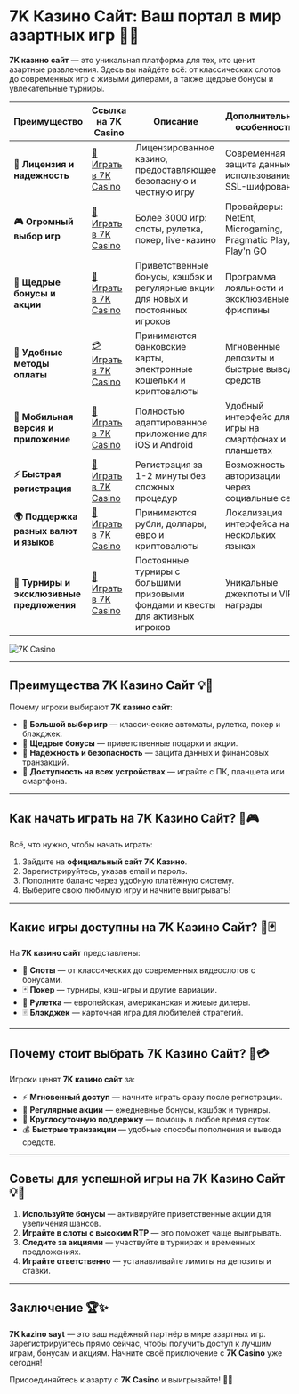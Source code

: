 # 7K Казино Сайт: Ваш портал в мир азартных игр 🎰✨

**7K казино сайт** — это уникальная платформа для тех, кто ценит азартные развлечения. Здесь вы найдёте всё: от классических слотов до современных игр с живыми дилерами, а также щедрые бонусы и увлекательные турниры.

| **Преимущество**                      | **Ссылка на 7K Casino**                    | **Описание**                                       | **Дополнительные особенности**                     |
|----------------------------------------|--------------------------------------------|--------------------------------------------------|--------------------------------------------------|
| **🎰 Лицензия и надежность**           | [💎 Играть в 7K Casino](https://brandplay.link/BvQyFShp) | Лицензированное казино, предоставляющее безопасную и честную игру | Современная защита данных с использованием SSL-шифрования |
| **🎮 Огромный выбор игр**              | [🎉 Играть в 7K Casino](https://brandplay.link/BvQyFShp) | Более 3000 игр: слоты, рулетка, покер, live-казино | Провайдеры: NetEnt, Microgaming, Pragmatic Play, Play'n GO |
| **🎁 Щедрые бонусы и акции**           | [🎯 Играть в 7K Casino](https://brandplay.link/BvQyFShp) | Приветственные бонусы, кэшбэк и регулярные акции для новых и постоянных игроков | Программа лояльности и эксклюзивные фриспины |
| **💸 Удобные методы оплаты**           | [💳 Играть в 7K Casino](https://brandplay.link/BvQyFShp) | Принимаются банковские карты, электронные кошельки и криптовалюты | Мгновенные депозиты и быстрые выводы средств |
| **📱 Мобильная версия и приложение**   | [🚀 Играть в 7K Casino](https://brandplay.link/BvQyFShp) | Полностью адаптированное приложение для iOS и Android | Удобный интерфейс для игры на смартфонах и планшетах |
| **⚡ Быстрая регистрация**             | [🔑 Играть в 7K Casino](https://brandplay.link/BvQyFShp) | Регистрация за 1-2 минуты без сложных процедур | Возможность авторизации через социальные сети |
| **🌍 Поддержка разных валют и языков** | [💸 Играть в 7K Casino](https://brandplay.link/BvQyFShp) | Принимаются рубли, доллары, евро и криптовалюты | Локализация интерфейса на нескольких языках |
| **🏅 Турниры и эксклюзивные предложения** | [🎲 Играть в 7K Casino](https://brandplay.link/BvQyFShp) | Постоянные турниры с большими призовыми фондами и квесты для активных игроков | Уникальные джекпоты и VIP-награды |

![7K Casino](https://www.rpgnuke.ru/wp-content/uploads/2024/03/123123121221312.jpg)

---

## Преимущества 7K Казино Сайт 💡🎲

Почему игроки выбирают **7K казино сайт**:

- 🎰 **Большой выбор игр** — классические автоматы, рулетка, покер и блэкджек.
- 🎁 **Щедрые бонусы** — приветственные подарки и акции.
- 🔐 **Надёжность и безопасность** — защита данных и финансовых транзакций.
- 📱 **Доступность на всех устройствах** — играйте с ПК, планшета или смартфона.

---

## Как начать играть на 7K Казино Сайт? 🚀🎮

Всё, что нужно, чтобы начать играть:

1. Зайдите на **официальный сайт 7K Казино**.
2. Зарегистрируйтесь, указав email и пароль.
3. Пополните баланс через удобную платёжную систему.
4. Выберите свою любимую игру и начните выигрывать!

---

## Какие игры доступны на 7K Казино Сайт? 🎡🃏

На **7K казино сайт** представлены:

- 🎰 **Слоты** — от классических до современных видеослотов с бонусами.
- 🃏 **Покер** — турниры, кэш-игры и другие вариации.
- 🎡 **Рулетка** — европейская, американская и живые дилеры.
- 🃠 **Блэкджек** — карточная игра для любителей стратегий.

---

## Почему стоит выбрать 7K Казино Сайт? 🌟💳

Игроки ценят **7K казино сайт** за:

- ⚡ **Мгновенный доступ** — начните играть сразу после регистрации.
- 🎀 **Регулярные акции** — ежедневные бонусы, кэшбэк и турниры.
- 💬 **Круглосуточную поддержку** — помощь в любое время суток.
- 💰 **Быстрые транзакции** — удобные способы пополнения и вывода средств.

---

## Советы для успешной игры на 7K Казино Сайт 💡🎯

1. **Используйте бонусы** — активируйте приветственные акции для увеличения шансов.
2. **Играйте в слоты с высоким RTP** — это поможет чаще выигрывать.
3. **Следите за акциями** — участвуйте в турнирах и временных предложениях.
4. **Играйте ответственно** — устанавливайте лимиты на депозиты и ставки.

---

## Заключение 🏆✨

**7K kazino sayt** — это ваш надёжный партнёр в мире азартных игр. Зарегистрируйтесь прямо сейчас, чтобы получить доступ к лучшим играм, бонусам и акциям. Начните своё приключение с **7K Casino** уже сегодня!

Присоединяйтесь к азарту с **7K Casino** и выигрывайте! 🎰✨

